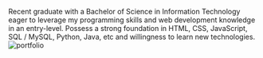 
Recent graduate with a Bachelor of Science in Information Technology eager to leverage my programming skills and web development knowledge in an entry-level. Possess a strong foundation in HTML, CSS, JavaScript, SQL / MySQL, Python, Java, etc and willingness to learn new technologies.
![portfolio](https://github.com/mr-saquib/Mr-Saquib-Portfolio/assets/170013524/603fa405-d0b3-4e84-959c-48feaa1d08f1)
